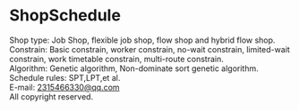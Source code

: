 # ShopSchedule

Shop type: Job Shop, flexible job shop, flow shop and hybrid flow shop.  
Constrain: Basic constrain, worker constrain, no-wait constrain, limited-wait constrain, work timetable constrain,
multi-route constrain.    
Algorithm: Genetic algorithm, Non-dominate sort genetic algorithm.    
Schedule rules: SPT,LPT,et al.   
E-mail: 2315466330@qq.com  
All copyright reserved.  



